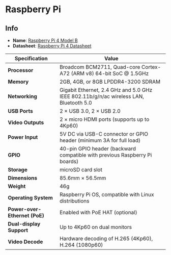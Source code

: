 # Raspberry Pi
## Info

- **Name**: [Raspberry Pi 4 Model B](https://www.raspberrypi.org/products/raspberry-pi-4-model-b/)
- **Datasheet**: [Raspberry Pi 4 Datasheet](https://datasheets.raspberrypi.com/rpi4/raspberry-pi-4-datasheet.pdf)

| **Specification**                  | **Value**                                    |
|-------------------------------------|----------------------------------------------|
| **Processor**                      | Broadcom BCM2711, Quad-core Cortex-A72 (ARM v8) 64-bit SoC @ 1.5GHz |
| **Memory**                         | 2GB, 4GB, or 8GB LPDDR4-3200 SDRAM          |
| **Networking**                     | Gigabit Ethernet, 2.4 GHz and 5.0 GHz IEEE 802.11b/g/n/ac wireless LAN, Bluetooth 5.0 |
| **USB Ports**                      | 2 × USB 3.0, 2 × USB 2.0                   |
| **Video Outputs**                  | 2 × micro HDMI ports (supports up to 4Kp60) |
| **Power Input**                    | 5V DC via USB-C connector or GPIO header (minimum 3A for full load) |
| **GPIO**                           | 40-pin GPIO header (backward compatible with previous Raspberry Pi boards) |
| **Storage**                        | microSD card slot                           |
| **Dimensions**                     | 85.6mm × 56.5mm                             |
| **Weight**                         | 46g                                         |
| **Operating System**               | Raspberry Pi OS, compatible with Linux distributions |
| **Power-over-Ethernet (PoE)**      | Enabled with PoE HAT (optional)             |
| **Dual-display Support**           | Up to 4Kp60 on dual monitors                |
| **Video Decode**                   | Hardware decoding of H.265 (4Kp60), H.264 (1080p60) |
